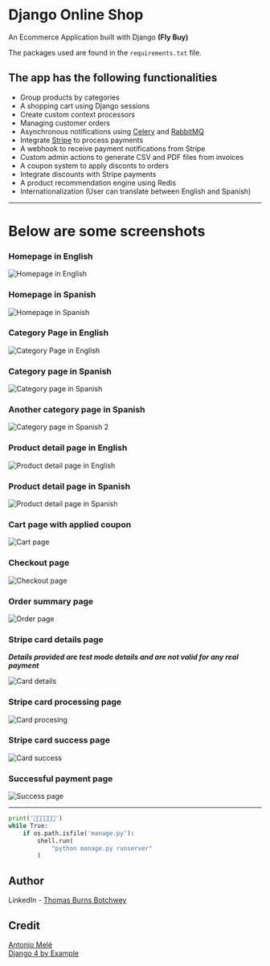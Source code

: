 # Django Online Shop
 An Ecommerce Application built with Django **(Fly Buy)**


 The packages used are found in the ```requirements.txt``` file.

## The app has the following functionalities
- Group products by categories
- A shopping cart using Django sessions
- Create custom context processors
- Managing customer orders
- Asynchronous notifications using [Celery](https://docs.celeryq.dev/) and [RabbitMQ](https://www.rabbitmq.com/)
- Integrate [Stripe](https://stripe.com/) to process payments
- A webhook to receive payment notifications from Stripe
- Custom admin actions to generate CSV and PDF files from invoices
- A coupon system to apply disconts to orders
- Integrate discounts with Stripe payments
- A product recommendation engine using Redis
- Internationalization (User can translate between English and Spanish)
---
# Below are some screenshots
### Homepage in English
![Homepage in English](./README%20Images/1-all-en.jpg)
### Homepage in Spanish
![Homepage in Spanish](./README%20Images/2-all-es.jpg)
### Category Page in English
![Category Page in English](./README%20Images/3-local-en.jpg)
### Category page in Spanish
![Category page in Spanish](./README%20Images/4-local-es.jpg)
### Another category page in Spanish
![Category page in Spanish 2](./README%20Images/6-elec-es.jpg)
### Product detail page in English
![Product detail page in English](./README%20Images/7-detail-en.jpg)
### Product detail page in Spanish
![Product detail page in Spanish](./README%20Images/8-detail-es.jpg)
### Cart page with applied coupon
![Cart page](./README%20Images/9-cart-en.jpg)
### Checkout page
![Checkout page](./README%20Images/10-checkout-en.jpg)
### Order summary page
![Order page](./README%20Images/11-order-summary.jpg)
### Stripe card details page
***Details provided are test mode details and are not valid for any real payment***

![Card details](./README%20Images/12-card-details.jpg)
### Stripe card processing page
![Card procesing](./README%20Images/13-processing.jpg)
### Stripe card success page
![Card success](./README%20Images/14-success.jpg)
### Successful payment page
![Success page](./README%20Images/15-done.jpg)

---

```python
print('🎉🎉🎉🎉🎉🎉')
while True:
    if os.path.isfile('manage.py'):
        shell.run(
            "python manage.py runserver"
        )
```
## Author

LinkedIn - [Thomas Burns Botchwey](www.linkedin.com/in/tbbotchwey)

## Credit

[Antonio Melé](https://antoniomele.es/)  
[Django 4 by Example](https://djangobyexample.com/)